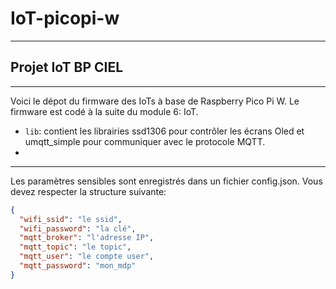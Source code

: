 # IoT-picopi-w
---
## Projet IoT BP CIEL 
---
Voici le dépot du firmware des IoTs à base de Raspberry Pico Pi W. Le firmware est codé à la suite du module 6: IoT. 

* `lib`: contient les librairies ssd1306 pour contrôler les écrans Oled et umqtt_simple pour communiquer avec le protocole MQTT.
* 
---

Les paramètres sensibles sont enregistrés dans un fichier config.json. Vous devez respecter la structure suivante:

```json
{
  "wifi_ssid": "le ssid",
  "wifi_password": "la clé",
  "mqtt_broker": "l'adresse IP",
  "mqtt_topic": "le topic",
  "mqtt_user": "le compte user",
  "mqtt_password": "mon_mdp"
}




